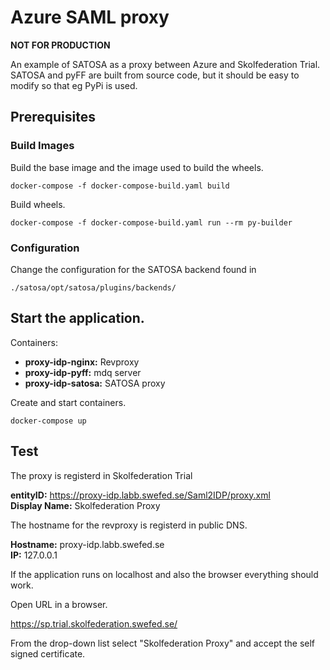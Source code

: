 # Azure SAML proxy

**NOT FOR PRODUCTION**

An example of SATOSA as a proxy between Azure and Skolfederation Trial.
SATOSA and pyFF are built from source code, but it should be easy to modify
 so that eg PyPi is used.


## Prerequisites

### Build Images

Build the base image and the image used to build the wheels.


```
docker-compose -f docker-compose-build.yaml build
```

Build wheels.

```
docker-compose -f docker-compose-build.yaml run --rm py-builder
```

### Configuration
Change the configuration for the SATOSA backend found in
```
./satosa/opt/satosa/plugins/backends/
```

## Start the application.

Containers:  

- **proxy-idp-nginx:** Revproxy  
- **proxy-idp-pyff:** mdq server  
- **proxy-idp-satosa:** SATOSA proxy

Create and start containers.
```
docker-compose up
```


## Test

The proxy is registerd in Skolfederation Trial

**entityID:** https://proxy-idp.labb.swefed.se/Saml2IDP/proxy.xml  
**Display Name:** Skolfederation Proxy

The hostname for the revproxy is registerd in public DNS.

**Hostname:** proxy-idp.labb.swefed.se  
**IP:** 127.0.0.1

If the application runs on localhost and also the browser everything should work.


Open URL in a browser.

https://sp.trial.skolfederation.swefed.se/

From the drop-down list select "Skolfederation Proxy" and accept the self signed certificate.
